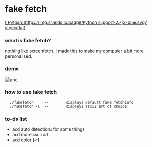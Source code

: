 # fake fetch
[![Python](https://img.shields.io/badge/Python support-2.7|3-blue.svg?style=flat)](https://www.python.org/)
### what is fake fetch?

nothing like screenfetch. 
I made this to make my computer a bit more personalised.

### demo
![anc](https://raw.githubusercontent.com/JackCDK/fakefetch/master/pics/ank.png)

### how to use fake fetch

      ./fakefetch     --        displays default fake fetchinfo
      ./fakefetch -l  --        displays ascii art of choice


### to-do list
* add auto detections for some things
* add more ascii art
* add color [✓]

